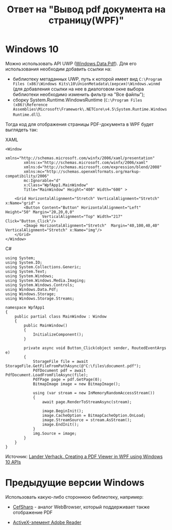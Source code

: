 ﻿---
title: "Ответ на \"Вывод pdf документа на страницу(WPF)\""
se.owner.user_id: 240512
se.owner.display_name: "MSDN.WhiteKnight"
se.owner.link: "https://ru.stackoverflow.com/users/240512/msdn-whiteknight"
se.answer_id: 967721
se.question_id: 967628
se.post_type: answer
se.is_accepted: True
---
<h1>Windows 10</h1>
<p>Можно использовать API UWP (<a href="https://docs.microsoft.com/en-us/uwp/api/windows.data.pdf" rel="nofollow noreferrer">Windows.Data.Pdf</a>). Для его использования необходим добавить ссылки на:</p>
<ul>
<li>библиотеку метаданных UWP, путь к которой имеет вид <code>C:\Program Files (x86)\Windows Kits\10\UnionMetadata\(версия)\Windows.winmd</code> (для добавления ссылки на нее в диалоговом окне выбора библиотеки необходимо изменить фильтр на &quot;Все файлы&quot;);</li>
<li>сборку System.Runtime.WindowsRuntime (<code>C:\Program Files (x86)\Reference Assemblies\Microsoft\Framework\.NETCore\v4.5\System.Runtime.WindowsRuntime.dll</code>).</li>
</ul>
<p>Тогда код для отображения страницы PDF-документа в WPF будет выглядеть так:</p>
<p>XAML</p>

<pre class="lang-xml prettyprint-override"><code>&lt;Window
        xmlns=&quot;http://schemas.microsoft.com/winfx/2006/xaml/presentation&quot;
        xmlns:x=&quot;http://schemas.microsoft.com/winfx/2006/xaml&quot;
        xmlns:d=&quot;http://schemas.microsoft.com/expression/blend/2008&quot;
        xmlns:mc=&quot;http://schemas.openxmlformats.org/markup-compatibility/2006&quot;
        mc:Ignorable=&quot;d&quot;
        x:Class=&quot;WpfApp1.MainWindow&quot;
        Title=&quot;MainWindow&quot; Height=&quot;400&quot; Width=&quot;600&quot; &gt;

    &lt;Grid HorizontalAlignment=&quot;Stretch&quot; VerticalAlignment=&quot;Stretch&quot; x:Name=&quot;grid&quot; &gt;
        &lt;Button Content=&quot;Button&quot; HorizontalAlignment=&quot;Left&quot; Height=&quot;50&quot; Margin=&quot;20,20,0,0&quot; 
                VerticalAlignment=&quot;Top&quot; Width=&quot;217&quot; Click=&quot;Button_Click&quot;/&gt;
        &lt;Image HorizontalAlignment=&quot;Stretch&quot;  Margin=&quot;40,100,40,40&quot; VerticalAlignment=&quot;Stretch&quot; x:Name=&quot;img&quot;/&gt;
    &lt;/Grid&gt;
&lt;/Window&gt;
</code></pre>
<p>C#</p>

<pre class="lang-cs prettyprint-override"><code>using System;
using System.IO;
using System.Collections.Generic;
using System.Text;
using System.Windows;
using System.Windows.Media.Imaging;
using System.Windows.Controls;
using Windows.Data.Pdf;
using Windows.Storage;
using Windows.Storage.Streams;

namespace WpfApp1
{
    public partial class MainWindow : Window
    {
        public MainWindow()
        {
            InitializeComponent();            
        }        

        private async void Button_Click(object sender, RoutedEventArgs e)
        {
            StorageFile file = await StorageFile.GetFileFromPathAsync(@&quot;C:\files\document.pdf&quot;);
            PdfDocument pdf = await PdfDocument.LoadFromFileAsync(file);
            PdfPage page = pdf.GetPage(0);
            BitmapImage image = new BitmapImage();

            using (var stream = new InMemoryRandomAccessStream())
            {
                await page.RenderToStreamAsync(stream);

                image.BeginInit();
                image.CacheOption = BitmapCacheOption.OnLoad;
                image.StreamSource = stream.AsStream();
                image.EndInit();
            }
            img.Source = image;      
        }
    }    
}
</code></pre>
<p>Источник: <a href="https://blogs.u2u.be/lander/post/2018/01/23/Creating-a-PDF-Viewer-in-WPF-using-Windows-10-APIs" rel="nofollow noreferrer">Lander Verhack. Creating a PDF Viewer in WPF using Windows 10 APIs</a></p>
<h1>Предыдущие версии Windows</h1>
<p>Использовать какую-либо стороннюю библиотеку, например:</p>
<ul>
<li><p><a href="https://cefsharp.github.io" rel="nofollow noreferrer">CefSharp</a> - аналог WebBrowser, который поддерживает также отображение PDF</p>
</li>
<li><p><a href="https://www.codeproject.com/Articles/380019/Using-Adobe-Reader-in-a-WPF-app" rel="nofollow noreferrer">ActiveX-элемент Adobe Reader</a></p>
</li>
</ul>

